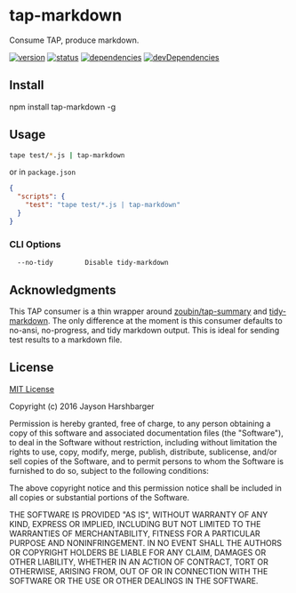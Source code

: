 # tap-markdown
Consume TAP, produce markdown.

[![version](https://img.shields.io/npm/v/tap-markdown.svg)](https://www.npmjs.org/package/tap-markdown)
[![status](https://travis-ci.org/Hypercubed/tap-markdown.svg)](https://travis-ci.org/Hypercubed/tap-markdown)
[![dependencies](https://david-dm.org/Hypercubed/tap-markdown.svg)](https://david-dm.org/Hypercubed/tap-markdown)
[![devDependencies](https://david-dm.org/Hypercubed/tap-markdown/dev-status.svg)](https://david-dm.org/Hypercubed/tap-markdown#info=devDependencies)

## Install

npm install tap-markdown -g

## Usage

```sh
tape test/*.js | tap-markdown
```

or in `package.json`

```json
{
  "scripts": {
    "test": "tape test/*.js | tap-markdown"
  }
}
```

### CLI Options

```
  --no-tidy        Disable tidy-markdown
```

## Acknowledgments

This TAP consumer is a thin wrapper around [zoubin/tap-summary](https://github.com/zoubin/tap-summary) and [tidy-markdown](https://github.com/slang800/tidy-markdown).  The only difference at the moment is this consumer defaults to no-ansi, no-progress, and tidy markdown output.  This is ideal for sending test results to a markdown file.

## License

[MIT License](http://en.wikipedia.org/wiki/MIT_License)

Copyright (c) 2016 Jayson Harshbarger

Permission is hereby granted, free of charge, to any person obtaining a copy of this software and associated documentation files (the "Software"), to deal in the Software without restriction, including without limitation the rights to use, copy, modify, merge, publish, distribute, sublicense, and/or sell copies of the Software, and to permit persons to whom the Software is furnished to do so, subject to the following conditions:

The above copyright notice and this permission notice shall be included in all copies or substantial portions of the Software.

THE SOFTWARE IS PROVIDED "AS IS", WITHOUT WARRANTY OF ANY KIND, EXPRESS OR IMPLIED, INCLUDING BUT NOT LIMITED TO THE WARRANTIES OF MERCHANTABILITY, FITNESS FOR A PARTICULAR PURPOSE AND NONINFRINGEMENT. IN NO EVENT SHALL THE AUTHORS OR COPYRIGHT HOLDERS BE LIABLE FOR ANY CLAIM, DAMAGES OR OTHER LIABILITY, WHETHER IN AN ACTION OF CONTRACT, TORT OR OTHERWISE, ARISING FROM, OUT OF OR IN CONNECTION WITH THE SOFTWARE OR THE USE OR OTHER DEALINGS IN THE SOFTWARE.
